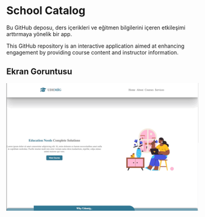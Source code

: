 
<h1> School Catalog </h1>

Bu GitHub deposu, ders içerikleri ve eğitmen bilgilerini içeren etkileşimi arttırmaya  yönelik bir app.

This GitHub repository is an interactive application aimed at enhancing engagement by providing course content and instructor information.

<h2> Ekran Goruntusu </h2>

![](ekranu.gif)